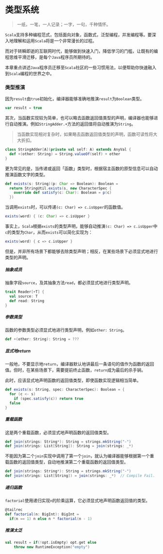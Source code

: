 # 类型系统

> 一纸，一笔，一人记录；一字，一句，千种情怀。

`Scala`支持多种编程范式，包括面向对象，函数式，泛型编程，并发编程等。要深入地理解和运用`Scala`将是一个非常漫长的过程。

而对于转瞬即逝的互联网时代，能够做到快速入门，降低学习的门槛，让既有的编程思维平滑迁移，是每个`Java`程序员所期待的。

本章重点讲述`Java`程序员迁移至`Scala`社区的一些习惯用法，以便帮助你快速融入到`Scala`编程的世界之中。

### 类型推演

因为`result`由`true`初始化，编译器能够准确地推演`result`为`Boolean`类型。

```scala
var result = true
```

其次，当函数实现较为简单，也可以略去函数返回值类型的声明，编译器也能够进行自动推演。例如`StringAdder.+`方法的返回值将自动推演为`String`。

> 当函数实现相对复杂时，如果略去函数返回值类型的声明，函数可读性将大大折扣。

```scala
class StringAdder[A](private val self: A) extends AnyVal {
  def +(other: String) = String.valueOf(self) + other
}
```

更为常见的是，当传递或返回「函数」类型时，根据宿主函数的原型信息可以自动推演函数文字的类型。

```scala
def exists(s: String)(p: Char => Boolean): Boolean =
  return StringUtil.exists(s, new CharacterSpec {
    override def satisfy(c: Char): Boolean = p(c)
  })
```

当调用`exists`时，可以传递`(c: Char) => c.isUpper`的函数值。

```scala
exists(word) { (c: Char) => c.isUpper }
```

事实上，`Scala`根据`exists`的类型声明，能够自动推演`(c: Char) => c.isUpper`中`c`的类型为`Char`，从而`exists`可以简化实现为：

```scala
exists(word) { c => c.isUpper }
```

但是，并非所有场景下都能够去除类型声明；相反，在某些场景下必须显式地进行类型的声明。

##### 抽象成员

抽象字段`source`，及其抽象方法`read`，都必须显式地进行类型声明。

```scala
trait Reader[+T] {
  val source: T
  def read: String
}
```

##### 参数类型

函数的参数类型必须显式地进行类型声明，例如`other: String`。

```scala
def +(other: String): String = ???
```

##### 显式地return

一般地，不要显示地`return`，编译器默认地讲最后一条语句的值作为函数的返回值。但时，在某些场景下，需要提前终止函数，`return`成为最后的杀手锏。

此时，应该显式地声明函数的返回值类型，即使函数实现逻辑相当简单。

```scala
def exists(s: String, spec: CharacterSpec): Boolean = {
  for (c <- s)
    if (spec.satisfy(c)) return true
  false
}
```

##### 重载函数

这是两个重载函数，必须显式地声明函数的返回值类型。

```scala
def join(strings: String*): String = strings.mkString("-")def join(strings: List[String]): String = join(strings: _*)
```

不能因为第二个`join`实现中调用了第一个`join`，就认为编译器能够根据第一个重载函数的返回值类型，自动地推演第二个重载函数的返回值类型。

```scala
def join(strings: String*): String = strings.mkString("-")def join(strings: List[String]) = join(strings: _*)  // Compile Fail.
```

##### 递归函数

`factorial`使用递归实现`n`的阶乘运算，它必须显式地声明函数返回值的类型。

```scala
@tailrecdef factorial(n: BigInt): BigInt =  if(n == 1) n else n * factorial(n - 1)
```

##### 推演太泛

```scala
val result = if(!opt.isEmpty) opt.get else 
    throw new RuntimeException("empty")
```

